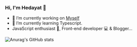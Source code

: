 ### Hi, I'm Hedayat 👋

- 🔭 I’m currently working on [Myself](#)
- 🌱 I’m currently learning Typescript.
- JavaScript enthusiast 🙌, Front-end developer 💻 & Blogger...

<!-- ## Project: -->

<!-- - Goldwin UPVC  -->

<!-- - 👯 I’m looking to collaborate on ...
- 🤔 I’m looking for help with ...
- 💬 Ask me about ...
- 📫 How to reach me: ...
- 😄 Pronouns: ...
- ⚡ Fun fact: ...
 -->


![Anurag's GitHub stats](https://github-readme-stats.vercel.app/api?username=hedayat-atefi&show_icons=true&theme=radical)
